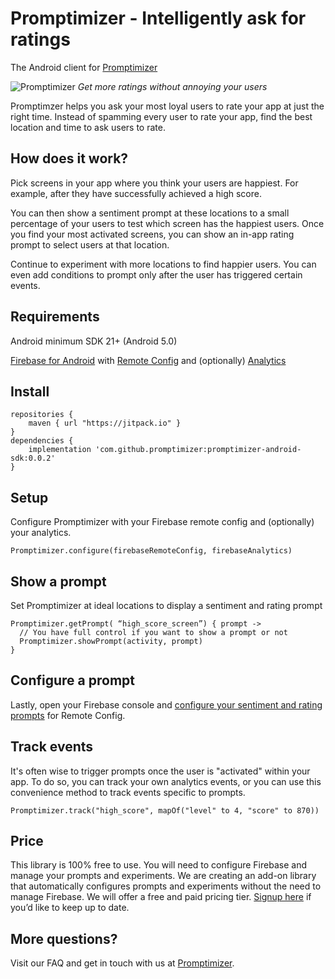 # Promptimizer - Intelligently ask for ratings
The Android client for [Promptimizer](https://get.asogiraffe.com/promptimizer)

![Promptimizer](https://user-images.githubusercontent.com/140911/116790809-2db52180-aa6b-11eb-9a15-19c45f350e9b.png)
_Get more ratings without annoying your users_

Promptimzer helps you ask your most loyal users to rate your app at just the right time.
Instead of spamming every user to rate your app, find the best location and time to ask users to rate.

## How does it work?
Pick screens in your app where you think your users are happiest.
For example, after they have successfully achieved a high score.

You can then show a sentiment prompt at these locations to a small percentage of your users to test which screen has the happiest users.
Once you find your most activated screens, you can show an in-app rating prompt to select users at that location.

Continue to experiment with more locations to find happier users.
You can even add conditions to prompt only after the user has triggered certain events.

## Requirements
Android minimum SDK 21+ (Android 5.0)

[Firebase for Android](https://firebase.google.com/docs/android/setup) with [Remote Config](https://firebase.google.com/docs/remote-config) and (optionally) [Analytics](https://firebase.google.com/docs/analytics)

## Install
```
repositories {
    maven { url "https://jitpack.io" }
}
dependencies {
    implementation 'com.github.promptimizer:promptimizer-android-sdk:0.0.2'
}
```

## Setup
Configure Promptimizer with your Firebase remote config and (optionally) your analytics.
```
Promptimizer.configure(firebaseRemoteConfig, firebaseAnalytics)
```

## Show a prompt
Set Promptimizer at ideal locations to display a sentiment and rating prompt
```
Promptimizer.getPrompt( “high_score_screen”) { prompt ->
  // You have full control if you want to show a prompt or not
  Promptimizer.showPrompt(activity, prompt)
}
```

## Configure a prompt
Lastly, open your Firebase console and [configure your sentiment and rating prompts](https://github.com/promptimizer/promptimizer-android-sdk/wiki/Firebase-Configuration) for Remote Config.

## Track events
It's often wise to trigger prompts once the user is "activated" within your app.
To do so, you can track your own analytics events, or you can use this convenience method to track events specific to prompts.
```
Promptimizer.track("high_score", mapOf("level" to 4, "score" to 870))
```

## Price
This library is 100% free to use. You will need to configure Firebase and manage your prompts and experiments. We are creating an add-on library that automatically configures prompts and experiments without the need to manage Firebase. We will offer a free and paid pricing tier. [Signup here](https://fedebehrens.typeform.com/to/j5SNfvc6) if you’d like to keep up to date.

## More questions?
Visit our FAQ and get in touch with us at [Promptimizer](https://get.asogiraffe.com/promptimizer).
